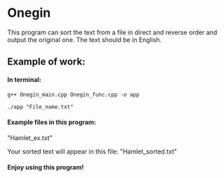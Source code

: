 # Onegin

This program can sort the text from a file in direct and reverse order and output the original one.
The text should be in English.


## Example of work:

#### In terminal:

`g++ Onegin_main.cpp Onegin_func.cpp -o app`

`./app "File_name.txt"`


#### Example files in this program:
"Hamlet_ex.txt"

Your sorted text will appear in this file: "Hamlet_sorted.txt"

#### Enjoy using this program!
